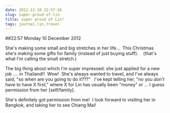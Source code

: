 ```yaml
---
date: 2012-12-10 22:57:16
slug: super-proud-of-lin
title: super proud of Lin!
tags: journal,lin,travel
---
```


##22:57 Monday 10 December 2012

She's making some small and big stretches in her life...  This Christmas she's making some gifts for family (instead of just buying stuff).    (that's what I'm calling the small stretch.)

The big thing about which I'm super impressed: she just applied for a new job .... in Thailand!!  Wow!  She's always wanted to travel, and I've always said, "so when are you going to do it???"   I've kept telling her, "no you *don't* have to have X first," where X for Lin has usually been "money" or ... I guess permission from her [self/family].

She's definitely got permission from me!  I look forward to visiting her in Bangkok, and taking her to see Chiang Mai!
